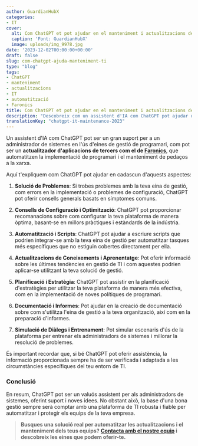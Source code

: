 ```yaml
---
author: GuardianHubX
categories:
- IT
cover:
  alt: Com ChatGPT et pot ajudar en el manteniment i actualitzacions dels teus equips
  caption: 'Font: GuardianHubX'
  image: uploads/img_9978.jpg
date: '2023-12-02T00:00:00+00:00'
draft: false
slug: com-chatgpt-ajuda-manteniment-ti
type: "blog"
tags:
- ChatGPT
- manteniment
- actualitzacions
- IT
- automatització
- Faronics
title: Com ChatGPT et pot ajudar en el manteniment i actualitzacions dels teus equips
description: "Descobreix com un assistent d'IA com ChatGPT pot ajudar un administrador de sistemes en tasques de manteniment, actualitzacions i gestió d'equips."
translationKey: "chatgpt-it-maintenance-2023"
---
```


Un assistent d'IA com ChatGPT pot ser un gran suport per a un administrador de sistemes en l'ús d'eines de gestió de programari, com pot ser un **actualitzador d'aplicacions de tercers com el de [Faronics](https://guardianhubx.com/ca/faronics/)**, que automatitzen la implementació de programari i el manteniment de pedaços a la xarxa.

Aquí t'expliquem com ChatGPT pot ajudar en cadascun d'aquests aspectes:

1.  **Solució de Problemes**: Si trobes problemes amb la teva eina de gestió, com errors en la implementació o problemes de configuració, ChatGPT pot oferir consells generals basats en símptomes comuns.

2.  **Consells de Configuració i Optimització**: ChatGPT pot proporcionar recomanacions sobre com configurar la teva plataforma de manera òptima, basant-se en millors pràctiques i estàndards de la indústria.

3.  **Automatització i Scripts**: ChatGPT pot ajudar a escriure scripts que podrien integrar-se amb la teva eina de gestió per automatitzar tasques més específiques que no estiguin cobertes directament per ella.

4.  **Actualitzacions de Coneixements i Aprenentatge**: Pot oferir informació sobre les últimes tendències en gestió de TI i com aquestes podrien aplicar-se utilitzant la teva solució de gestió.

5.  **Planificació i Estratègia**: ChatGPT pot assistir en la planificació d'estratègies per utilitzar la teva plataforma de manera més efectiva, com en la implementació de noves polítiques de programari.

6.  **Documentació i Informes**: Pot ajudar en la creació de documentació sobre com s'utilitza l'eina de gestió a la teva organització, així com en la preparació d'informes.

7.  **Simulació de Diàlegs i Entrenament**: Pot simular escenaris d'ús de la plataforma per entrenar els administradors de sistemes i millorar la resolució de problemes.

És important recordar que, si bé ChatGPT pot oferir assistència, la informació proporcionada sempre ha de ser verificada i adaptada a les circumstàncies específiques del teu entorn de TI.

### Conclusió

En resum, ChatGPT pot ser un valuós assistent per als administradors de sistemes, oferint suport i noves idees. No obstant això, la base d'una bona gestió sempre serà comptar amb una plataforma de TI robusta i fiable per automatitzar i protegir els equips de la teva empresa.

> **Busques una solució real per automatitzar les actualitzacions i el manteniment dels teus equips?**
> **[Contacta amb el nostre equip](https://guardianhubx.com/ca/#contact) i descobreix les eines que podem oferir-te.**